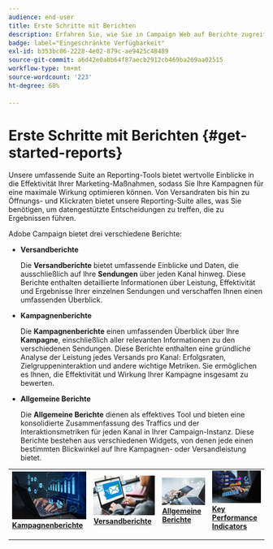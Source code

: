 ```yaml
---
audience: end-user
title: Erste Schritte mit Berichten
description: Erfahren Sie, wie Sie in Campaign Web auf Berichte zugreifen und diese verwalten können.
badge: label="Eingeschränkte Verfügbarkeit"
exl-id: b353bc86-2228-4e02-879c-ae9425c48489
source-git-commit: a6d42e0abb64f87aecb2912cb469ba269aa02515
workflow-type: tm+mt
source-wordcount: '223'
ht-degree: 60%

---
```



# Erste Schritte mit Berichten {#get-started-reports}

Unsere umfassende Suite an Reporting-Tools bietet wertvolle Einblicke in die Effektivität Ihrer Marketing-Maßnahmen, sodass Sie Ihre Kampagnen für eine maximale Wirkung optimieren können. Von Versandraten bis hin zu Öffnungs- und Klickraten bietet unsere Reporting-Suite alles, was Sie benötigen, um datengestützte Entscheidungen zu treffen, die zu Ergebnissen führen.

Adobe Campaign bietet drei verschiedene Berichte:

* **Versandberichte**

  Die **Versandberichte** bietet umfassende Einblicke und Daten, die ausschließlich auf Ihre **Sendungen** über jeden Kanal hinweg. Diese Berichte enthalten detaillierte Informationen über Leistung, Effektivität und Ergebnisse Ihrer einzelnen Sendungen und verschaffen Ihnen einen umfassenden Überblick.


* **Kampagnenberichte**

  Die **Kampagnenberichte** einen umfassenden Überblick über Ihre **Kampagne**, einschließlich aller relevanten Informationen zu den verschiedenen Sendungen. Diese Berichte enthalten eine gründliche Analyse der Leistung jedes Versands pro Kanal: Erfolgsraten, Zielgruppeninteraktion und andere wichtige Metriken. Sie ermöglichen es Ihnen, die Effektivität und Wirkung Ihrer Kampagne insgesamt zu bewerten.


* **Allgemeine Berichte**

  Die **Allgemeine Berichte** dienen als effektives Tool und bieten eine konsolidierte Zusammenfassung des Traffics und der Interaktionsmetriken für jeden Kanal in Ihrer Campaign-Instanz. Diese Berichte bestehen aus verschiedenen Widgets, von denen jede einen bestimmten Blickwinkel auf Ihre Kampagnen- oder Versandleistung bietet.

<table style="table-layout:fixed"><tr style="border: 0;">
<td>
<a href="campaign-reports.md">
<img alt="Validierung" src="assets/do-not-localize/campaign_report.jpeg">
</a>
<div>
<a href="campaign-reports.md"><strong>Kampagnenberichte</strong></a>
</div>
<p>
</td>
<td>
<a href="delivery-reports.md">
<img alt="Lead" src="assets/do-not-localize/email_report.jpeg">
</a>
<div><a href="delivery-reports.md"><strong>Versandberichte</strong>
</div>
<p>
</td>
<td>
<a href="global-reports.md">
<img alt="Gelegentlich" src="assets/do-not-localize/push_report.jpeg">
</a>
<div>
<a href="global-reports.md"><strong> Allgemeine Berichte<strong></strong></a>
</div>
<p></td>
<td>
<a href="kpis.md">
<img alt="Validierung" src="assets/do-not-localize/kpis.jpeg">
</a>
<div>
<a href="kpis.md"><strong>Key Performance Indicators</strong></a>
</div>
<p>
</td>
</tr></table>
